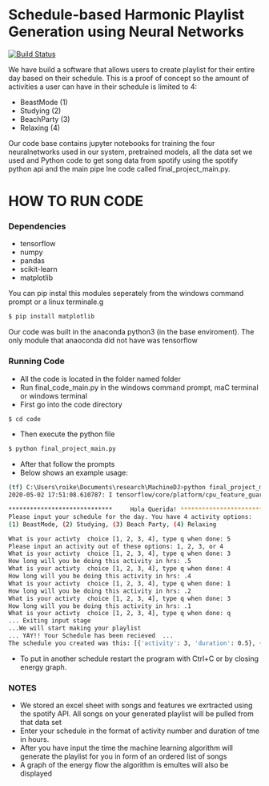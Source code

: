 # Schedule-based Harmonic Playlist Generation using Neural Networks

[![Build Status](https://github.com/Rhemaike/MachineDJ)](https://github.com/Rhemaike/MachineDJ)

We have build a software that allows users to create playlist for their entire day based on their schedule. This is a proof of concept so the amount of activities a user can have in their schedule is limited to 4:

 - BeastMode (1)
 - Studying (2)
 - BeachParty (3)
 - Relaxing (4)
 
Our code base contains jupyter notebooks for training the four neuralnetworks used in our system, pretrained models, all the data set we used and Python code to get song data from spotify using the spotify python api and the main pipe lne code called final_project_main.py. 

# HOW TO RUN CODE 

### Dependencies
 - tensorflow
 - numpy
 - pandas
 - scikit-learn
 - matplotlib
 
You can pip instal this modules seperately from the windows command prompt or a linux terminale.g
  ```sh
  $ pip install matplotlib
  ```
Our code was built in the anaconda python3 (in the base enviroment). The only module that anaoconda did not have was tensorflow
 
### Running Code
  - All the code is located in the folder named folder
  - Run final_code_main.py in the windows command prompt, maC terminal or windows terminal
  - First go into the code directory
  ```sh
  $ cd code
  ```
  - Then execute the python file
  ```sh
  $ python final_project_main.py
  ```
  - After that follow the prompts
  - Below shows an example usage:
  ```sh
  (tf) C:\Users\roike\Documents\research\MachineDJ>python final_project_main.py
  2020-05-02 17:51:08.610787: I tensorflow/core/platform/cpu_feature_guard.cc:142] Your CPU supports instructions that this TensorFlow binary was not compiled to use: AVX AVX2

  *****************************     Hola Querida! *****************************
  Please input your schedule for the day. You have 4 activity options:
  (1) BeastMode, (2) Studying, (3) Beach Party, (4) Relaxing

  What is your activty  choice [1, 2, 3, 4], type q when done: 5
  Please input an activity out of these options: 1, 2, 3, or 4
  What is your activty  choice [1, 2, 3, 4], type q when done: 3
  How long will you be doing this activity in hrs: .5
  What is your activty  choice [1, 2, 3, 4], type q when done: 4
  How long will you be doing this activity in hrs: .4
  What is your activty  choice [1, 2, 3, 4], type q when done: 1
  How long will you be doing this activity in hrs: .2
  What is your activty  choice [1, 2, 3, 4], type q when done: 3
  How long will you be doing this activity in hrs: .1
  What is your activty  choice [1, 2, 3, 4], type q when done: q
  ... Exiting input stage
  ...We will start making your playlist
  ... YAY!! Your Schedule has been recieved  ...
  The schedule you created was this: [{'activity': 3, 'duration': 0.5}, {'activity': 4, 'duration': 0.4}, {'activity': 1, 'duration': 0.2}, {'activity': 3, 'duration': 0.1}]
```
  - To put in another schedule restart the program with Ctrl+C or by closing energy graph.

### NOTES
  - We stored an excel sheet with songs and features we exrtracted using the spotify API. All songs on your generated playlist will be pulled from that data set
  - Enter your schedule in the format of activity number and duration of tme in hours.
  - After you have input the time the machine learning algorithm will generate the playlist for you in form of an ordered list of songs
  - A graph of the energy flow the algorithm is emultes will also be displayed
